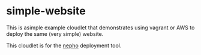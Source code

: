 simple-website
==============

This is asimple example cloudlet that demonstrates using vagrant or AWS to deploy the same (very simple) website.

This cloudlet is for the [nepho](http://github.com/huit/nepho) deployment tool.
